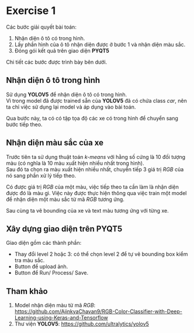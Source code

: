 # Exercise 1
Các bước giải quyết bài toán:
1. Nhận diện ô tô có trong hình.
2. Lấy phần hình của ô tô nhận diện được ở bước 1 và nhận diện màu sắc.  
3. Đóng gói kết quả trên giao diện **PYQT5**
  
Chi tiết các bước được trình bày bên dưới.

## Nhận diện ô tô trong hình
Sử dụng **YOLOV5** để nhận diện ô tô có trong hình.  
Vì trong model đã được trained sẵn của **YOLOV5** đã có chứa class _car_, nên
ta chỉ việc sử dụng lại model và áp dụng vào bài toán.  
  
Qua bước này, ta có có tập tọa độ các xe có trong hình để chuyển sang bước 
tiếp theo.

## Nhận diện màu sắc của xe
Trước tiên ta sử dụng thuật toán _k-means_ với hằng số cứng là 10 đối tượng màu
(có nghĩa là 10 màu xuất hiện nhiều nhất trong hình).  
Sau đó ta chọn ra màu xuất hiện nhiều nhất, chuyển tiếp 3 giá trị _RGB_ của nó
sang phần xử lý tiếp theo.  
  
Có được giá trị _RGB_ của một màu, việc tiếp theo ta cần làm là nhận diện được
đó là màu gì. Việc này được thực hiện thông qua việc train một model để nhận
diện một màu sắc từ mã _RGB_ tương ứng.
  
Sau cùng ta vẽ bounding của xe và text màu tương ứng với từng xe.

## Xây dựng giao diện trên PYQT5
Giao diện gồm các thành phần:
- Thay đổi level 2 hoặc 3: có thể chọn level 2 để tự vẽ bounding box kiểm tra
màu sắc.
- Button để upload ảnh.
- Button để Run/ Process/ Save.

## Tham khảo
1. Model nhận diện màu từ mã _RGB_: https://github.com/AjinkyaChavan9/RGB-Color-Classifier-with-Deep-Learning-using-Keras-and-Tensorflow
2. Thư viện **YOLOV5**: https://github.com/ultralytics/yolov5